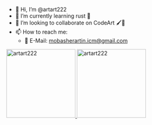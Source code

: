 * 👋 Hi, I’m @artart222
* 🌱 I’m currently learning rust 🦀
* 🤝 I’m looking to collaborate on CodeArt 🖌️🎨
* 📫 How to reach me:
  * 📧 E-Mail: mobasherartin.icm@gmail.com

<!---
artart222/artart222 is a ✨ special ✨ repository because its `README.md` (this file) appears on your GitHub profile.
You can click the Preview link to take a look at your changes.
--->

<a href="https://github.com/artart222" >
  <img height="180em" src="https://github-readme-stats.vercel.app/api?username=artart222&theme=tokyonight&show_icons=true" alt="artart222" />
  <img height="180em" src="https://github-readme-stats.vercel.app/api/top-langs/?username=artart222&show_icons=true&count_private=true&locale=en&theme=tokyonight&layout=compact&langs_count=7" alt="artart222" />
</a>
